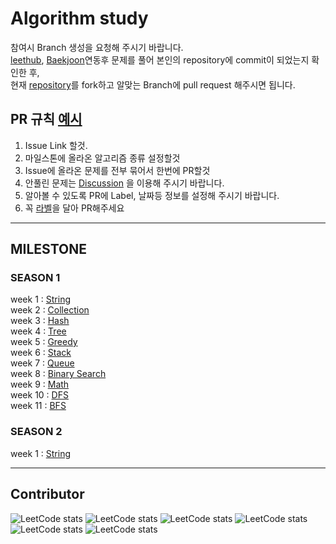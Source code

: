 # Algorithm study
참여시 Branch 생성을 요청해 주시기 바랍니다.  
[leethub](https://chrome.google.com/webstore/detail/leethub/aciombdipochlnkbpcbgdpjffcfdbggi), [Baekjoon](https://chrome.google.com/webstore/detail/%EB%B0%B1%EC%A4%80%ED%97%88%EB%B8%8Cbaekjoonhub/ccammcjdkpgjmcpijpahlehmapgmphmk)연동후 문제를 풀어 본인의 repository에 commit이 되었는지 확인한 후,  
현재 [repository](https://github.com/I-JUNNYLAND-I/algorithm/fork)를 fork하고 알맞는 Branch에 pull request 해주시면 됩니다.

## PR 규칙 **[예시](https://github.com/I-JUNNYLAND-I/algorithm/pull/3)**
1. Issue Link 할것.
2. 마일스톤에 올라온 알고리즘 종류 설정할것
3. Issue에 올라온 문제를 전부 묶어서 한번에 PR할것
4. 안풀린 문제는 [Discussion](https://github.com/I-JUNNYLAND-I/algorithm/discussions/14) 을 이용해 주시기 바랍니다.
5. 알아볼 수 있도록 PR에 Label, 날짜등 정보를 설정해 주시기 바랍니다.  
6. 꼭 [라벨](https://github.com/I-JUNNYLAND-I/algorithm/labels)을 달아 PR해주세요
---
## MILESTONE  

### SEASON 1
week 1 : [String](https://github.com/I-JUNNYLAND-I/algorithm/milestone/1)  
week 2 : [Collection](https://github.com/I-JUNNYLAND-I/algorithm/milestone/2)  
week 3 : [Hash](https://github.com/I-JUNNYLAND-I/algorithm/milestone/3)  
week 4 : [Tree](https://github.com/I-JUNNYLAND-I/algorithm/milestone/4)  
week 5 : [Greedy](https://github.com/I-JUNNYLAND-I/algorithm/milestone/5)  
week 6 : [Stack](https://github.com/I-JUNNYLAND-I/algorithm/milestone/6)  
week 7 : [Queue](https://github.com/I-JUNNYLAND-I/algorithm/milestone/7)  
week 8 : [Binary Search](https://github.com/I-JUNNYLAND-I/algorithm/milestone/8)  
week 9 : [Math](https://github.com/I-JUNNYLAND-I/algorithm/milestone/9)  
week 10 : [DFS](https://github.com/I-JUNNYLAND-I/algorithm/milestone/10)  
week 11 : [BFS](https://github.com/I-JUNNYLAND-I/algorithm/milestone/11)  

### SEASON 2  
week 1 : [String](https://github.com/I-JUNNYLAND-I/algorithm/milestone/12)  

---  
## Contributor  

![LeetCode stats](https://leetcode-stats-six.vercel.app/?username=LeeChangHee&theme=dark)
![LeetCode stats](https://leetcode-stats-six.vercel.app/?username=jwahn&theme=dark)
![LeetCode stats](https://leetcode-stats-six.vercel.app/?username=wjwan0&theme=dark)
![LeetCode stats](https://leetcode-stats-six.vercel.app/?username=QuiD_X&theme=dark)
![LeetCode stats](https://leetcode-stats-six.vercel.app/?username=jennachoi27&theme=dark)
![LeetCode stats](https://leetcode-stats-six.vercel.app/?username=vjvl95&theme=dark)

